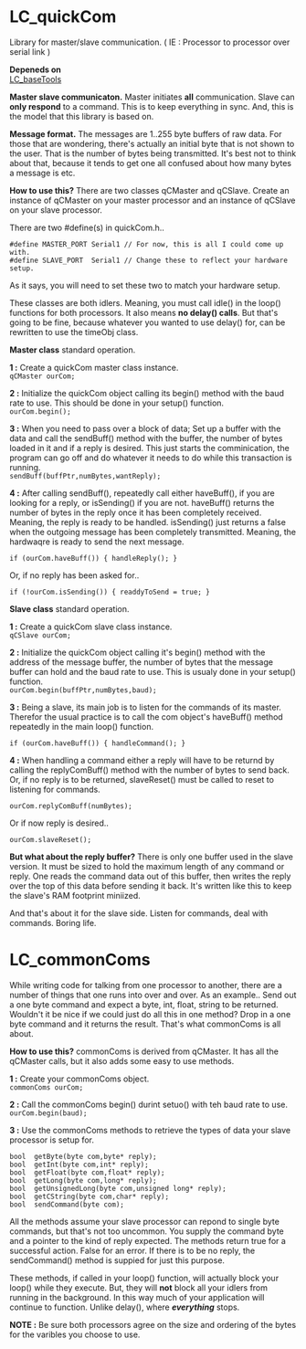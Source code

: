 # LC_quickCom
Library for master/slave communication. ( IE : Processor to processor over serial link )

**Depeneds on**  
[LC_baseTools](https://github.com/leftCoast/LC_baseTools)

**Master slave communicaton.** Master initiates **all** communication. Slave can **only respond** to a command. This is to keep everything in sync. And, this is the model that this library is based on.

**Message format.** The messages are 1..255 byte buffers of raw data. For those that are wondering, there's actually an initial byte that is not shown to the user. That is the number of bytes being transmitted. It's best not to think about that, because it tends to get one all confused about how many bytes a message is etc.

**How to use this?** There are two classes qCMaster and qCSlave. Create an instance of qCMaster on your master processor and an instance of qCSlave on your slave processor. 

There are two #define(s) in quickCom.h..
```
#define MASTER_PORT	Serial1	// For now, this is all I could come up with.
#define SLAVE_PORT	Serial1	// Change these to reflect your hardware setup.
```
As it says, you will need to set these two to match your hardware setup.

These classes are both idlers. Meaning, you must call idle() in the loop() functions for both processors. It also means **no delay() calls**. But that's going to be fine, because whatever you wanted to use delay() for, can be rewritten to use the timeObj class.

**Master class** standard operation.  


**1 :** Create a quickCom master class instance.  
```qCMaster ourCom;```

**2 :** Initialize the quickCom object calling its begin() method with the baud rate to use. This should be done in your setup() function.  
```ourCom.begin();```

**3 :** When you need to pass over a block of data; Set up a buffer with the data and call the sendBuff() method with the buffer, the number of bytes loaded in it and if a reply is desired. This just starts the comminication, the program can go off and do whatever it needs to do while this transaction is running.  
```sendBuff(buffPtr,numBytes,wantReply);```

**4 :** After calling sendBuff(), repeatedly call either haveBuff(), if you are looking for a reply, or isSending() if you are not. haveBuff() returns the number of bytes in the reply once it has been completely received. Meaning, the reply is ready to be handled. isSending() just returns a false when the outgoing message has been completely transmitted. Meaning, the hardwaqre is ready to send the next message.  

```if (ourCom.haveBuff()) { handleReply(); }```  

Or, if no reply has been asked for..  

```if (!ourCom.isSending()) { readdyToSend = true; }```  


**Slave class** standard operation.

**1 :** Create a quickCom slave class instance.  
```qCSlave ourCom;```

**2 :** Initialize the quickCom object calling it's begin() method with the address of the message buffer, the number of bytes that the message buffer can hold and the baud rate to use.  This is usualy done in your setup() function.  
```ourCom.begin(buffPtr,numBytes,baud);```  

**3 :** Being a slave, its main job is to listen for the commands of its master. Therefor the usual practice is to call the com object's haveBuff() method repeatedly in the main loop() function.  

```if (ourCom.haveBuff()) { handleCommand(); }```   

**4 :** When handling a command either a reply will have to be returnd by calling the replyComBuff() method with the number of bytes to send back. Or, if no reply is to be returned, slaveReset() must be called to reset to listening for commands.  

```ourCom.replyComBuff(numBytes);```  

Or if now reply is desired..  

```ourCom.slaveReset();```   

**But what about the reply buffer?** There is only one buffer used in the slave version. It must be sized to hold the maximum length of any command or reply. One reads the command data out of this buffer, then writes the reply over the top of this data before sending it back. It's written like this to keep the slave's RAM footprint miniized.


And that's about it for the slave side. Listen for commands, deal with commands. Boring life.  



# LC_commonComs

While writing code for talking from one processor to another, there are a number of things that one runs into over and over. As an example.. Send out a one byte command and expect a byte, int, float, string to be returned. Wouldn't it be nice if we could just do all this in one method? Drop in a one byte command and it returns the result. That's what commonComs is all about.

**How to use this?** commonComs is derived from qCMaster. It has all the qCMaster calls, but it also adds some easy to use methods.   

**1 :** Create your commonComs object.  
```commonComs ourCom;```  

**2 :** Call the commonComs begin() durint setuo() with teh baud rate to use.  
```ourCom.begin(baud);```  

**3 :** Use the commonComs methods to retrieve the types of data your slave processor is setup for.  

```
bool  getByte(byte com,byte* reply);
bool  getInt(byte com,int* reply);
bool  getFloat(byte com,float* reply);
bool  getLong(byte com,long* reply);
bool  getUnsignedLong(byte com,unsigned long* reply);
bool  getCString(byte com,char* reply);
bool  sendCommand(byte com);
```  

All the methods assume your slave processor can repond to single byte commands, but that's not too uncommon. You supply the command byte and a pointer to the kind of reply expected. The methods return true for a successful action. False for an error. If there is to be no reply, the sendCommand() method is suppied for just this purpose.

These methods, if called in your loop() function, will actually block your loop() while they execute. But, they will **not** block all your idlers from running in the background. In this way much of your application will continue to function. Unlike delay(), where ***everything*** stops.

**NOTE :** Be sure both processors agree on the size and ordering of the bytes for the varibles you choose to use.


